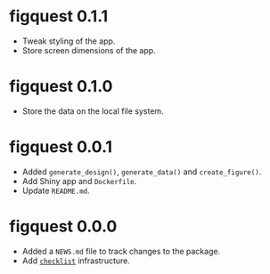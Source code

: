 # figquest 0.1.1

* Tweak styling of the app.
* Store screen dimensions of the app.

# figquest 0.1.0

* Store the data on the local file system.

# figquest 0.0.1

* Added `generate_design()`, `generate_data()` and `create_figure()`.
* Add Shiny app and `Dockerfile`.
* Update `README.md`.

# figquest 0.0.0

* Added a `NEWS.md` file to track changes to the package.
* Add [`checklist`](https://inbo.github.io/checklist/) infrastructure.
